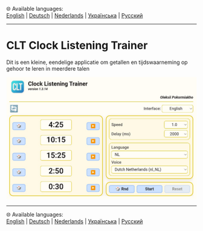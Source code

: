 🌐 Available languages:  
[English](README.en.md)  |  [Deutsch](README.de.md)  |  [Nederlands](README.nl.md)  |  [Українська](README.uk.md)  |  [Русский](README.ru.md)

---

# CLT Clock Listening Trainer
Dit is een kleine, eendelige applicatie om getallen en tijdswaarneming op gehoor te leren in meerdere talen

 
![Appearance of the application](screenshots/app.png)

---

🌐 Available languages:  
[English](README.en.md)  |  [Deutsch](README.de.md)  |  [Nederlands](README.nl.md)  |  [Українська](README.uk.md)  |  [Русский](README.ru.md)
